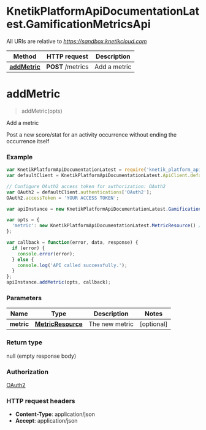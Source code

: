 # KnetikPlatformApiDocumentationLatest.GamificationMetricsApi

All URIs are relative to *https://sandbox.knetikcloud.com*

Method | HTTP request | Description
------------- | ------------- | -------------
[**addMetric**](GamificationMetricsApi.md#addMetric) | **POST** /metrics | Add a metric


<a name="addMetric"></a>
# **addMetric**
> addMetric(opts)

Add a metric

Post a new score/stat for an activity occurrence without ending the occurrence itself

### Example
```javascript
var KnetikPlatformApiDocumentationLatest = require('knetik_platform_api_documentation_latest');
var defaultClient = KnetikPlatformApiDocumentationLatest.ApiClient.default;

// Configure OAuth2 access token for authorization: OAuth2
var OAuth2 = defaultClient.authentications['OAuth2'];
OAuth2.accessToken = 'YOUR ACCESS TOKEN';

var apiInstance = new KnetikPlatformApiDocumentationLatest.GamificationMetricsApi();

var opts = { 
  'metric': new KnetikPlatformApiDocumentationLatest.MetricResource() // MetricResource | The new metric
};

var callback = function(error, data, response) {
  if (error) {
    console.error(error);
  } else {
    console.log('API called successfully.');
  }
};
apiInstance.addMetric(opts, callback);
```

### Parameters

Name | Type | Description  | Notes
------------- | ------------- | ------------- | -------------
 **metric** | [**MetricResource**](MetricResource.md)| The new metric | [optional] 

### Return type

null (empty response body)

### Authorization

[OAuth2](../README.md#OAuth2)

### HTTP request headers

 - **Content-Type**: application/json
 - **Accept**: application/json

